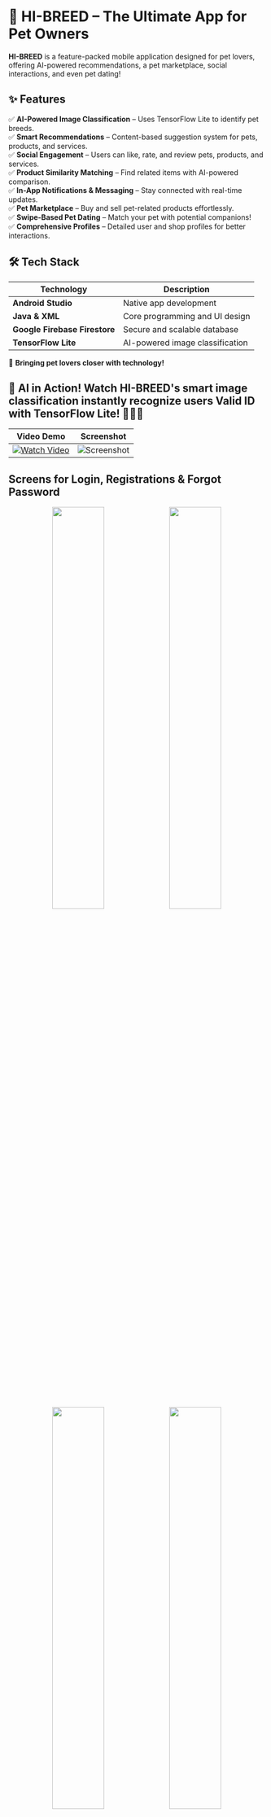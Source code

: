# 🐾 HI-BREED – The Ultimate App for Pet Owners  

**HI-BREED** is a feature-packed mobile application designed for pet lovers, offering AI-powered recommendations, a pet marketplace, social interactions, and even pet dating!  

## ✨ Features  
✅ **AI-Powered Image Classification** – Uses TensorFlow Lite to identify pet breeds.  
✅ **Smart Recommendations** – Content-based suggestion system for pets, products, and services.  
✅ **Social Engagement** – Users can like, rate, and review pets, products, and services.  
✅ **Product Similarity Matching** – Find related items with AI-powered comparison.  
✅ **In-App Notifications & Messaging** – Stay connected with real-time updates.  
✅ **Pet Marketplace** – Buy and sell pet-related products effortlessly.  
✅ **Swipe-Based Pet Dating** – Match your pet with potential companions!  
✅ **Comprehensive Profiles** – Detailed user and shop profiles for better interactions.  

## 🛠 Tech Stack  

| Technology               | Description                          |
|--------------------------|--------------------------------------|
| **Android Studio**       | Native app development              |
| **Java & XML**           | Core programming and UI design      |
| **Google Firebase Firestore** | Secure and scalable database     |
| **TensorFlow Lite**      | AI-powered image classification     |


🚀 **Bringing pet lovers closer with technology!**  

## 🚀 AI in Action! Watch HI-BREED's smart image classification instantly recognize users Valid ID with TensorFlow Lite! 🐶🐱✨

| Video Demo | Screenshot |
|------------|-----------|
| [![Watch Video](https://img.youtube.com/vi/VIDEO_ID_HERE/0.jpg)](https://github.com/user-attachments/assets/732f120f-4533-4dcf-bccc-6f40efdcbe6a) | ![Screenshot](https://github.com/user-attachments/assets/9c2aec21-aaf2-4b03-8e2c-9394bd1947c0) |



## Screens for Login, Registrations & Forgot Password

<p align="center">
  <img src="https://github.com/user-attachments/assets/4a5e7d46-890c-443d-ab2b-e51ab73ff834" width="45%" />
  <img src="https://github.com/user-attachments/assets/408e58a0-c567-44f5-b1f6-d03ff9d47392" width="45%" />
</p>
<p align="center">
  <img src="https://github.com/user-attachments/assets/73e7aecb-de05-4c72-a089-0a4a4705f56c" width="45%" />
  <img src="https://github.com/user-attachments/assets/425e879e-d823-497f-8110-33fa3ed6c16f" width="45%" />
</p>
<p align="center">
  <img src="https://github.com/user-attachments/assets/7d60a268-9916-41a7-8481-c69680a385c2" width="45%" />
  <img src="https://github.com/user-attachments/assets/edd0304c-3afc-4981-8917-5696adf23673" width="45%" />
</p>

## Navigation Screens & Edit Profile Info and Settings

<p align="center">
  <img src="https://github.com/user-attachments/assets/3dd6d8ce-dee9-4720-9d95-0b215b9082db" width="45%" />
  <img src="https://github.com/user-attachments/assets/dd23cc42-141c-455f-99dc-2e1fe7e27c2b" width="45%" />
</p>
<p align="center">
  <img src="https://github.com/user-attachments/assets/6fa6b367-5bfa-4ff8-9fed-93c106236cd7" width="45%" />
  <img src="https://github.com/user-attachments/assets/b9b09f42-59e4-413d-9185-9882a02d94a7" width="45%" />
</p>
<p align="center">
  <img src="https://github.com/user-attachments/assets/939b4ddc-1c6b-4558-a976-958b1c4fa966" width="45%" />
  <img src="https://github.com/user-attachments/assets/ce7fb870-c19c-40a5-aab0-c6fbe8724e6a" width="45%" />
</p>

## Ask a Professional (Veterinarian)

Users can post questions and seek advice about their dog's health concerns or prescriptions.

<p align="center">
  <img src="https://github.com/user-attachments/assets/9309c2f0-1cd1-4422-889c-2f91b3c42076" width="45%" />
  <img src="https://github.com/user-attachments/assets/b8b58d2b-2084-4df1-ae52-ac001d5604f7" width="45%" />
</p>

## Marketplace for Pets, Medicine, Accessories, Mating & Clinic Services

<p align="center">
  <img src="https://github.com/user-attachments/assets/4fad956b-ffa8-4099-9ef3-bde5d3657afb" width="45%" />
  <img src="https://github.com/user-attachments/assets/c08e707f-8b61-468f-88d9-ed228ff725a9" width="45%" />
</p>
<p align="center">
  <img src="https://github.com/user-attachments/assets/856e08cf-fa36-4550-a660-4bf13294a80f" width="45%" />
  <img src="https://github.com/user-attachments/assets/ed421ad1-d285-498b-9a12-e5a5921a7254" width="45%" />
</p>
<p align="center">
  <img src="https://github.com/user-attachments/assets/7bf14483-7d44-4b71-a080-d15879d396e9" width="45%" />
</p>

## Product, Service, or Pet Sale Screen

<p align="center">
  <img src="https://github.com/user-attachments/assets/557a31f9-1cad-4d23-ac26-3c8ccda24fb7" width="45%" />
  <img src="https://github.com/user-attachments/assets/e18527ea-b845-46ff-8c0a-8ae1adc3f048" width="45%" />
</p>
<p align="center">
  <img src="https://github.com/user-attachments/assets/87aafeae-ac51-48ad-85b3-a6add070027a" width="45%" />
</p>

## User Profiles, Shop & Orders/Appointment Screens

<p align="center">
  <img src="https://github.com/user-attachments/assets/1bf8b5f0-f860-44ce-88f2-ff1204b67ad0" width="45%" />
  <img src="https://github.com/user-attachments/assets/542ee760-d3c4-42a4-b688-4bc1ffa96d5c" width="45%" />
</p>
<p align="center">
  <img src="https://github.com/user-attachments/assets/59c55c73-6d2e-4319-a326-36cb2d088470" width="45%" />
  <img src="https://github.com/user-attachments/assets/64362cb2-12e2-4f80-8f37-773c7ef6156f" width="45%" />
</p>

## Date Finder & Messaging 

Date Finder and Messaging unlock after both pet parents match by liking or swiping right on each other’s dog.

<p align="center">
  <img src="https://github.com/user-attachments/assets/089acc9d-4827-46cc-8c22-9246e7ea77df" width="45%" />
  <img src="https://github.com/user-attachments/assets/068b8c95-2e49-48c9-80f7-24cbc6e1024d" width="45%" />
</p>

## Shooter Service Recommendations (For Mating) Based on Reviews & Booking Success Rate

<p align="center">
  <img src="https://github.com/user-attachments/assets/bbf578df-8f6e-492d-aa5e-705703f6105f" width="45%" />
  <img src="https://github.com/user-attachments/assets/d943601e-5bce-438a-80c7-728023c7cf61" width="45%" />
</p>
<p align="center">
  <img src="https://github.com/user-attachments/assets/601565ee-e236-457a-94db-9fafabf34eb5" width="45%" />
  <img src="https://github.com/user-attachments/assets/b4c69138-97df-4e04-a1bb-cfd4b4722abf" width="45%" />
</p>

## 🚀 How to Run This Project  

Follow these simple steps to get HI-BREED up and running on your device:  

1. **Clone the Repository**  
   ```sh
   git clone https://github.com/kinloveko/hiBreed_android.git

2. Open in Android Studio

3. Launch Android Studio
Click on "Open" and select the cloned project folder
Run the App

4. Connect a physical device or start an emulator
Click "Run" ▶️ or press Shift + F10

That's it! 🎉 the HI-BREED app is now up and running. 🐾✨









